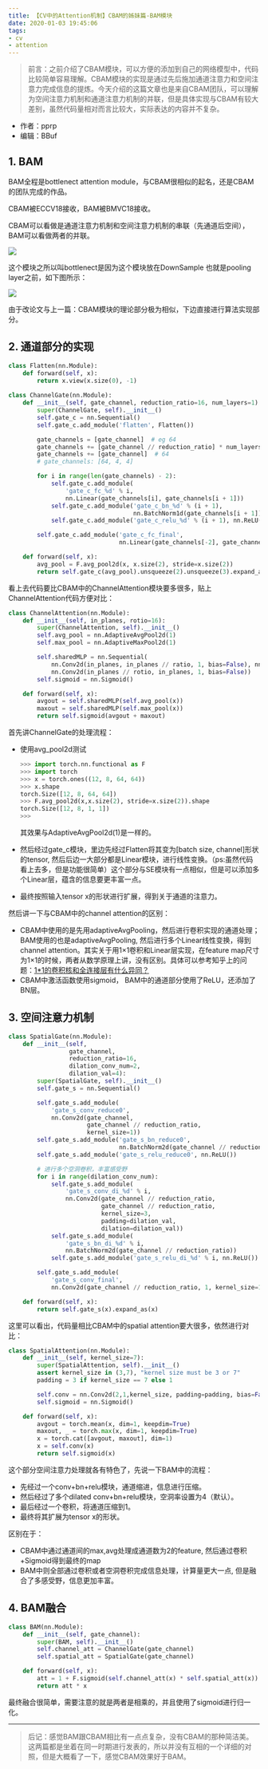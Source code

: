 ```yaml
---
title: 【CV中的Attention机制】CBAM的姊妹篇-BAM模块
date: 2020-01-03 19:45:06
tags:
- cv
- attention
---
```


> 前言：之前介绍了CBAM模块，可以方便的添加到自己的网络模型中，代码比较简单容易理解。CBAM模块的实现是通过先后施加通道注意力和空间注意力完成信息的提炼。今天介绍的这篇文章也是来自CBAM团队，可以理解为空间注意力机制和通道注意力机制的并联，但是具体实现与CBAM有较大差别，虽然代码量相对而言比较大，实际表达的内容并不复杂。

- 作者：pprp
- 编辑：BBuf

## 1. BAM

BAM全程是bottlenect attention module，与CBAM很相似的起名，还是CBAM的团队完成的作品。

CBAM被ECCV18接收，BAM被BMVC18接收。

CBAM可以看做是通道注意力机制和空间注意力机制的串联（先通道后空间），BAM可以看做两者的并联。

![](https://img-blog.csdnimg.cn/20200103194503616.png?x-oss-process=image/watermark,type_ZmFuZ3poZW5naGVpdGk,shadow_10,text_aHR0cHM6Ly9ibG9nLmNzZG4ubmV0L0REX1BQX0pK,size_16,color_FFFFFF,t_70)

这个模块之所以叫bottlenect是因为这个模块放在DownSample 也就是pooling layer之前，如下图所示：

![](https://img-blog.csdnimg.cn/20200103195320299.png?x-oss-process=image/watermark,type_ZmFuZ3poZW5naGVpdGk,shadow_10,text_aHR0cHM6Ly9ibG9nLmNzZG4ubmV0L0REX1BQX0pK,size_16,color_FFFFFF,t_70)

由于改论文与上一篇：CBAM模块的理论部分极为相似，下边直接进行算法实现部分。

## 2. 通道部分的实现

```python
class Flatten(nn.Module):
    def forward(self, x):
        return x.view(x.size(0), -1)
    
class ChannelGate(nn.Module):
    def __init__(self, gate_channel, reduction_ratio=16, num_layers=1):
        super(ChannelGate, self).__init__()
        self.gate_c = nn.Sequential()
        self.gate_c.add_module('flatten', Flatten())

        gate_channels = [gate_channel]  # eg 64
        gate_channels += [gate_channel // reduction_ratio] * num_layers  # eg 4
        gate_channels += [gate_channel]  # 64
        # gate_channels: [64, 4, 4]

        for i in range(len(gate_channels) - 2):
            self.gate_c.add_module(
                'gate_c_fc_%d' % i,
                nn.Linear(gate_channels[i], gate_channels[i + 1]))
            self.gate_c.add_module('gate_c_bn_%d' % (i + 1),
                                   nn.BatchNorm1d(gate_channels[i + 1]))
            self.gate_c.add_module('gate_c_relu_%d' % (i + 1), nn.ReLU())

        self.gate_c.add_module('gate_c_fc_final',
                               nn.Linear(gate_channels[-2], gate_channels[-1]))

    def forward(self, x):
        avg_pool = F.avg_pool2d(x, x.size(2), stride=x.size(2))
        return self.gate_c(avg_pool).unsqueeze(2).unsqueeze(3).expand_as(x)
```

看上去代码要比CBAM中的ChannelAttention模块要多很多，贴上ChannelAttention代码方便对比：

```python
class ChannelAttention(nn.Module):
    def __init__(self, in_planes, rotio=16):
        super(ChannelAttention, self).__init__()
        self.avg_pool = nn.AdaptiveAvgPool2d(1)
        self.max_pool = nn.AdaptiveMaxPool2d(1)

        self.sharedMLP = nn.Sequential(
            nn.Conv2d(in_planes, in_planes // ratio, 1, bias=False), nn.ReLU(),
            nn.Conv2d(in_planes // rotio, in_planes, 1, bias=False))
        self.sigmoid = nn.Sigmoid()

    def forward(self, x):
        avgout = self.sharedMLP(self.avg_pool(x))
        maxout = self.sharedMLP(self.max_pool(x))
        return self.sigmoid(avgout + maxout)
```

首先讲ChannelGate的处理流程：

- 使用avg_pool2d测试

    ```python
    >>> import torch.nn.functional as F
    >>> import torch
    >>> x = torch.ones((12, 8, 64, 64))
    >>> x.shape
    torch.Size([12, 8, 64, 64])
    >>> F.avg_pool2d(x,x.size(2), stride=x.size(2)).shape
    torch.Size([12, 8, 1, 1])
    >>>
    ```

    其效果与AdaptiveAvgPool2d(1)是一样的。

- 然后经过gate_c模块，里边先经过Flatten将其变为[batch size, channel]形状的tensor, 然后后边一大部分都是Linear模块，进行线性变换。（ps:虽然代码看上去多，但是功能很简单）这个部分与SE模块有一点相似，但是可以添加多个Linear层，蕴含的信息要更丰富一点。

- 最终按照输入tensor x的形状进行扩展，得到关于通道的注意力。

然后讲一下与CBAM中的channel attention的区别：

- CBAM中使用的是先用adaptiveAvgPooling，然后进行卷积实现的通道处理；BAM使用的也是adaptiveAvgPooling, 然后进行多个Linear线性变换，得到channel attention。其实关于用1$\times$1卷积和Linear层实现，在feature map尺寸为1$\times​$1的时候，两者从数学原理上讲，没有区别。具体可以参考知乎上的问题：[1*1的卷积核和全连接层有什么异同？](https://www.zhihu.com/question/274256206/answer/375302595)
- CBAM中激活函数使用sigmoid， BAM中的通道部分使用了ReLU，还添加了BN层。

## 3. 空间注意力机制

```python
class SpatialGate(nn.Module):
    def __init__(self,
                 gate_channel,
                 reduction_ratio=16,
                 dilation_conv_num=2,
                 dilation_val=4):
        super(SpatialGate, self).__init__()
        self.gate_s = nn.Sequential()

        self.gate_s.add_module(
            'gate_s_conv_reduce0',
            nn.Conv2d(gate_channel,
                      gate_channel // reduction_ratio,
                      kernel_size=1))
        self.gate_s.add_module('gate_s_bn_reduce0',
                               nn.BatchNorm2d(gate_channel // reduction_ratio))
        self.gate_s.add_module('gate_s_relu_reduce0', nn.ReLU())

        # 进行多个空洞卷积，丰富感受野
        for i in range(dilation_conv_num):
            self.gate_s.add_module(
                'gate_s_conv_di_%d' % i,
                nn.Conv2d(gate_channel // reduction_ratio,
                          gate_channel // reduction_ratio,
                          kernel_size=3,
                          padding=dilation_val,
                          dilation=dilation_val))
            self.gate_s.add_module(
                'gate_s_bn_di_%d' % i,
                nn.BatchNorm2d(gate_channel // reduction_ratio))
            self.gate_s.add_module('gate_s_relu_di_%d' % i, nn.ReLU())

        self.gate_s.add_module(
            'gate_s_conv_final',
            nn.Conv2d(gate_channel // reduction_ratio, 1, kernel_size=1))

    def forward(self, x):
        return self.gate_s(x).expand_as(x)
```

这里可以看出，代码量相比CBAM中的spatial attention要大很多，依然进行对比：

```python
class SpatialAttention(nn.Module):
    def __init__(self, kernel_size=7):
        super(SpatialAttention, self).__init__()
        assert kernel_size in (3,7), "kernel size must be 3 or 7"
        padding = 3 if kernel_size == 7 else 1

        self.conv = nn.Conv2d(2,1,kernel_size, padding=padding, bias=False)
        self.sigmoid = nn.Sigmoid()

    def forward(self, x):
        avgout = torch.mean(x, dim=1, keepdim=True)
        maxout, _ = torch.max(x, dim=1, keepdim=True)
        x = torch.cat([avgout, maxout], dim=1)
        x = self.conv(x)
        return self.sigmoid(x)
```

这个部分空间注意力处理就各有特色了，先说一下BAM中的流程：

- 先经过一个conv+bn+relu模块，通道缩进，信息进行压缩。
- 然后经过了多个dilated conv+bn+relu模块，空洞率设置为4（默认）。
- 最后经过一个卷积，将通道压缩到1。
- 最终将其扩展为tensor x的形状。

区别在于：

- CBAM中通过通道间的max,avg处理成通道数为2的feature, 然后通过卷积+Sigmoid得到最终的map
- BAM中则全部通过卷积或者空洞卷积完成信息处理，计算量更大一点, 但是融合了多感受野，信息更加丰富。

## 4. BAM融合

```python
class BAM(nn.Module):
    def __init__(self, gate_channel):
        super(BAM, self).__init__()
        self.channel_att = ChannelGate(gate_channel)
        self.spatial_att = SpatialGate(gate_channel)

    def forward(self, x):
        att = 1 + F.sigmoid(self.channel_att(x) * self.spatial_att(x))
        return att * x
```

最终融合很简单，需要注意的就是两者是相乘的，并且使用了sigmoid进行归一化。

---

> 后记：感觉BAM跟CBAM相比有一点点复杂，没有CBAM的那种简洁美。这两篇都是坐着在同一时期进行发表的，所以并没有互相的一个详细的对照，但是大概看了一下，感觉CBAM效果好于BAM。